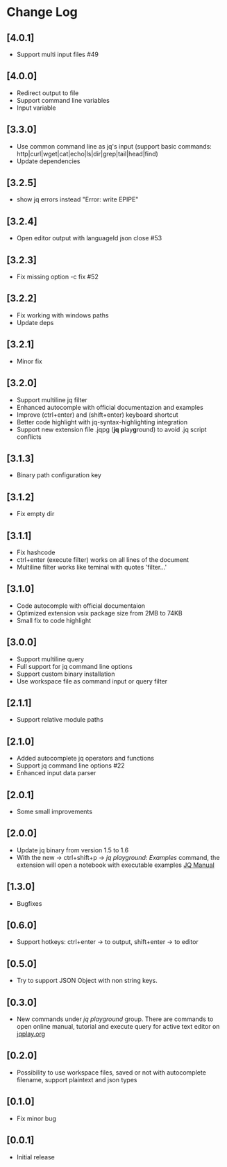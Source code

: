 # Change Log

## [4.0.1]

- Support multi input files #49

## [4.0.0]

- Redirect output to file
- Support command line variables
- Input variable

## [3.3.0]

- Use common command line as jq's input (support basic commands: http|curl|wget|cat|echo|ls|dir|grep|tail|head|find)
- Update dependencies

## [3.2.5]

- show jq errors instead "Error: write EPIPE"

## [3.2.4]

- Open editor output with languageId json close #53

## [3.2.3]

- Fix missing option -c fix #52

## [3.2.2]

- Fix working with windows paths
- Update deps

## [3.2.1]

- Minor fix

## [3.2.0]

- Support multiline jq filter
- Enhanced autocomple with official documentazion and examples
- Improve (ctrl+enter) and (shift+enter) keyboard shortcut
- Better code highlight with jq-syntax-highlighting integration
- Support new extension file .jqpg (**jq** **p**lay**g**round) to avoid .jq script conflicts

## [3.1.3]

- Binary path configuration key

## [3.1.2]

- Fix empty dir

## [3.1.1]

- Fix hashcode
- ctrl+enter (execute filter) works on all lines of the document
- Multiline filter works like teminal with quotes 'filter...'

## [3.1.0]

- Code autocomple with official documentaion
- Optimized extension vsix package size from 2MB to 74KB
- Small fix to code highlight

## [3.0.0]

- Support multiline query
- Full support for jq command line options
- Support custom binary installation
- Use workspace file as command input or query filter

## [2.1.1]

- Support relative module paths

## [2.1.0]

- Added autocomplete jq operators and functions
- Support jq command line options #22
- Enhanced input data parser

## [2.0.1]

- Some small improvements

## [2.0.0]

- Update jq binary from version 1.5 to 1.6
- With the new → ctrl+shift+p → _jq playground: Examples_ command, the extension will open a notebook with executable examples [JQ Manual](https://stedolan.github.io/jq/manual/)

## [1.3.0]

- Bugfixes

## [0.6.0]

- Support hotkeys: ctrl+enter → to output, shift+enter → to editor

## [0.5.0]

- Try to support JSON Object with non string keys.

## [0.3.0]

- New commands under _jq playground_ group. There are commands to open online manual, tutorial and execute query for active text editor on [jqplay.org](https://jqplay.org/)

## [0.2.0]

- Possibility to use workspace files, saved or not with autocomplete filename, support plaintext and json types

## [0.1.0]

- Fix minor bug

## [0.0.1]

- Initial release
